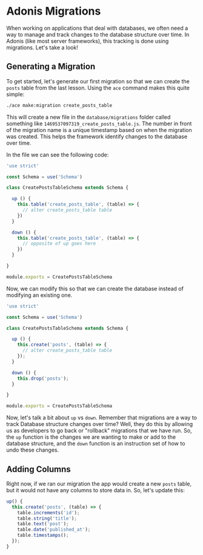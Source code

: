 # Adonis Migrations

When working on applications that deal with databases, we often need a way to manage and track changes to the database structure over time.
In Adonis (like most server frameworks), this tracking is done using migrations.
Let's take a look!

## Generating a Migration

To get started, let's generate our first migration so that we can create the `posts` table from the last lesson.
Using the `ace` command makes this quite simple:

```bash
./ace make:migration create_posts_table
```

This will create a new file in the `database/migrations` folder called something like `1469537097319_create_posts_table.js`.
The number in front of the migration name is a unique timestamp based on when the migration was created.
This helps the framework identify changes to the database over time.

In the file we can see the following code:

```js
'use strict'

const Schema = use('Schema')

class CreatePostsTableSchema extends Schema {

  up () {
    this.table('create_posts_table', (table) => {
      // alter create_posts_table table
    })
  }

  down () {
    this.table('create_posts_table', (table) => {
      // opposite of up goes here
    })
  }

}

module.exports = CreatePostsTableSchema
```

Now, we can modify this so that we can create the database instead of modifying an existing one.

```js
'use strict'

const Schema = use('Schema')

class CreatePostsTableSchema extends Schema {

  up () {
    this.create('posts', (table) => {
      // alter create_posts_table table
    });
  }

  down () {
    this.drop('posts');
  }

}

module.exports = CreatePostsTableSchema
```

Now, let's talk a bit about `up` vs `down`.
Remember that migrations are a way to track Database structure changes over time?
Well, they do this by allowing us as developers to go back or "rollback" migrations that we have run.
So, the `up` function is the changes we are wanting to make or add to the database structure, and the `down` function is an instruction set of how to undo these changes.

## Adding Columns

Right now, if we ran our migration the app would create a new `posts` table, but it would not have any columns to store data in.
So, let's update this:

```js
up() {
  this.create('posts', (table) => {
    table.increments('id');
    table.string('title');
    table.text('post');
    table.date('published_at');
    table.timestamps();
  });
}
```
